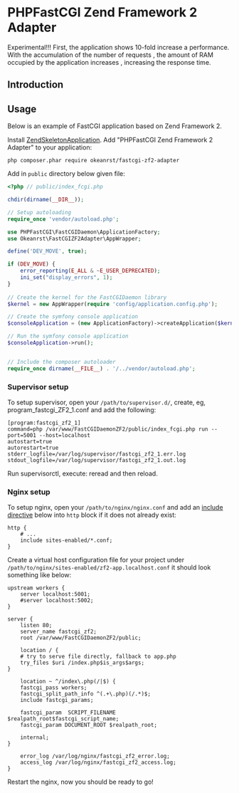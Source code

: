 # PHPFastCGI Zend Framework 2 Adapter

Experimental!!! First, the application shows 10-fold increase a performance. With the accumulation of the number of requests , the amount of RAM occupied by the application increases , increasing the response time.

## Introduction

## Usage

Below is an example of FastCGI application based on Zend Framework 2.

Install [ZendSkeletonApplication](https://github.com/zendframework/ZendSkeletonApplication).
Add "PHPFastCGI Zend Framework 2 Adapter" to your application: 
 
    php composer.phar require okeanrst/fastcgi-zf2-adapter

Add in `public` directory below given file:

```php
<?php // public/index_fcgi.php

chdir(dirname(__DIR__));

// Setup autoloading
require_once 'vendor/autoload.php';

use PHPFastCGI\FastCGIDaemon\ApplicationFactory;
use Okeanrst\FastCGIZF2Adapter\AppWrapper;

define('DEV_MOVE', true);

if (DEV_MOVE) {    
    error_reporting(E_ALL & ~E_USER_DEPRECATED);
    ini_set("display_errors", 1);
}
		
// Create the kernel for the FastCGIDaemon library
$kernel = new AppWrapper(require 'config/application.config.php');

// Create the symfony console application
$consoleApplication = (new ApplicationFactory)->createApplication($kernel);

// Run the symfony console application
$consoleApplication->run();


// Include the composer autoloader
require_once dirname(__FILE__) . '/../vendor/autoload.php';
```

### Supervisor setup

To setup supervisor, open your `/path/to/supervisor.d/`, create, eg, program_fastcgi_ZF2_1.conf and add
the following:

    [program:fastcgi_zf2_1]
    command=php /var/www/FastCGIDaemonZF2/public/index_fcgi.php run --port=5001 --host=localhost
    autostart=true
    autorestart=true
    stderr_logfile=/var/log/supervisor/fastcgi_zf2_1.err.log
    stdout_logfile=/var/log/supervisor/fastcgi_zf2_1.out.log
    
Run supervisorctl, execute: reread and then reload.

### Nginx setup

To setup nginx, open your `/path/to/nginx/nginx.conf` and add an
[include directive](http://nginx.org/en/docs/ngx_core_module.html#include) below
into `http` block if it does not already exist:

    http {
        # ...
        include sites-enabled/*.conf;
    }


Create a virtual host configuration file for your project under `/path/to/nginx/sites-enabled/zf2-app.localhost.conf`
it should look something like below:

    upstream workers {
        server localhost:5001;
        #server localhost:5002;
    }

    server {
        listen 80;
        server_name fastcgi_zf2;
        root /var/www/FastCGIDaemonZF2/public;

        location / {
        # try to serve file directly, fallback to app.php
        try_files $uri /index.php$is_args$args;
    }

        location ~ ^/index\.php(/|$) {
        fastcgi_pass workers;
        fastcgi_split_path_info ^(.+\.php)(/.*)$;
        include fastcgi_params;
        
        fastcgi_param  SCRIPT_FILENAME  $realpath_root$fastcgi_script_name;
        fastcgi_param DOCUMENT_ROOT $realpath_root;
        
        internal;
    }

        error_log /var/log/nginx/fastcgi_zf2_error.log;
        access_log /var/log/nginx/fastcgi_zf2_access.log;
    }

Restart the nginx, now you should be ready to go!
